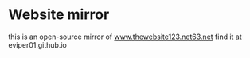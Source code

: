 # Website mirror
this is an open-source mirror of www.thewebsite123.net63.net find it at eviper01.github.io

